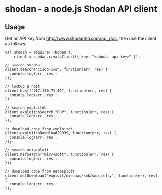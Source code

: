shodan - a node.js Shodan API client
====================================

## Usage

Get an API key from http://www.shodanhq.com/api_doc, then use the client as 
follows:

    var shodan = require('shodan'),
        client = shodan.createClient({ key: "<shodan api key>" });
    
    // search Shodan
    client.search("cisco-ios", function(err, res) {
      console.log(err, res);
    });
    
    // lookup a host
    client.host("217.140.75.46", function(err, res) {
      console.log(err, res);
    })
    
    // search exploitdb
    client.exploitdbSearch("PHP", function(err, res) {
      console.log(err, res);
    });
    
    // download code from exploitdb
    client.exploitdbDownload(9939, function(err, res) {
      console.log(err, res);
    });
    
    // search metasploit
    client.msfSearch("microsoft", function(err, res) {
      console.log(err, res);
    });
    
    // download code from metasploit
    client.msfDownload("exploit/windows/smb/smb_relay", function(err, res) {
      console.log(err, res);
    });
